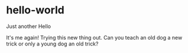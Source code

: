 # hello-world
Just another Hello

It's me again! Trying this new thing out. 
Can you teach an old dog a new trick or only a young dog an old trick?
